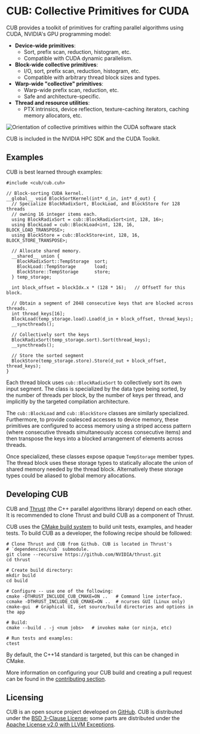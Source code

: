 # CUB: Collective Primitives for CUDA

CUB provides a toolkit of primitives for crafting parallel algorithms using CUDA,
NVIDIA's GPU programming model:
- **Device-wide primitives**:
  - Sort, prefix scan, reduction, histogram, etc.
  - Compatible with CUDA dynamic parallelism.
- **Block-wide collective primitives**:
  - I/O, sort, prefix scan, reduction, histogram, etc.
  - Compatible with arbitrary thread block sizes and types.
- **Warp-wide "collective" primitives**:
  - Warp-wide prefix scan, reduction, etc.
  - Safe and architecture-specific.
- **Thread and resource utilities**:
  - PTX intrinsics, device reflection, texture-caching iterators, caching memory allocators, etc.

![Orientation of collective primitives within the CUDA software stack](http://nvlabs.github.io/cub/assets/images/cub_overview.png)

CUB is included in the NVIDIA HPC SDK and the CUDA Toolkit.

## Examples

CUB is best learned through examples:

```cuda
#include <cub/cub.cuh>

// Block-sorting CUDA kernel.
__global__ void BlockSortKernel(int* d_in, int* d_out) {
  // Specialize BlockRadixSort, BlockLoad, and BlockStore for 128 threads
  // owning 16 integer items each.
  using BlockRadixSort = cub::BlockRadixSort<int, 128, 16>;
  using BlockLoad = cub::BlockLoad<int, 128, 16, BLOCK_LOAD_TRANSPOSE>;
  using BlockStore = cub::BlockStore<int, 128, 16, BLOCK_STORE_TRANSPOSE>;

  // Allocate shared memory.
  __shared__ union {
    BlockRadixSort::TempStorage  sort;
    BlockLoad::TempStorage       load;
    BlockStore::TempStorage      store;
  } temp_storage;

  int block_offset = blockIdx.x * (128 * 16);	// OffsetT for this block.

  // Obtain a segment of 2048 consecutive keys that are blocked across threads.
  int thread_keys[16];
  BlockLoad(temp_storage.load).Load(d_in + block_offset, thread_keys);
  __syncthreads();

  // Collectively sort the keys
  BlockRadixSort(temp_storage.sort).Sort(thread_keys);
  __syncthreads();

  // Store the sorted segment
  BlockStore(temp_storage.store).Store(d_out + block_offset, thread_keys);
}
```

Each thread block uses `cub::BlockRadixSort` to collectively sort
  its own input segment.
The class is specialized by the data type being sorted, by the number of
  threads per block, by the number of keys per thread, and implicitly by the
  targeted compilation architecture.

The `cub::BlockLoad` and `cub::BlockStore` classes are similarly specialized.
Furthermore, to provide coalesced accesses to device memory, these primitives
  are configured to access memory using a striped access pattern (where
  consecutive threads simultaneously access consecutive items) and then
  transpose the keys into a blocked arrangement of elements across threads.

Once specialized, these classes expose opaque `TempStorage` member types.
The thread block uses these storage types to statically allocate the union of
  shared memory needed by the thread block.
Alternatively these storage types could be aliased to global memory allocations.

## Developing CUB

CUB and [Thrust] (the C++ parallel algorithms library) depend on each other.
It is recommended to clone Thrust and build CUB as a component of Thrust.

CUB uses the [CMake build system] to build unit tests, examples, and header
  tests.
To build CUB as a developer, the following
  recipe should be followed:

```
# Clone Thrust and CUB from Github. CUB is located in Thrust's
# `dependencies/cub` submodule.
git clone --recursive https://github.com/NVIDIA/thrust.git
cd thrust

# Create build directory:
mkdir build
cd build

# Configure -- use one of the following:
cmake -DTHRUST_INCLUDE_CUB_CMAKE=ON ..   # Command line interface.
ccmake -DTHRUST_INCLUDE_CUB_CMAKE=ON ..  # ncurses GUI (Linux only)
cmake-gui  # Graphical UI, set source/build directories and options in the app

# Build:
cmake --build . -j <num jobs>   # invokes make (or ninja, etc)

# Run tests and examples:
ctest
```

By default, the C++14 standard is targeted, but this can be changed in CMake.

More information on configuring your CUB build and creating a pull request
  can be found in the [contributing section].

## Licensing

CUB is an open source project developed on [GitHub].
CUB is distributed under the [BSD 3-Clause License];
  some parts are distributed under the [Apache License v2.0 with LLVM Exceptions].



[GitHub]: https://github.com/nvidia/cub
[Thrust]: https://github.com/nvidia/thrust

[CMake section]: https://nvidia.github.io/cub/setup/cmake_options.html
[contributing section]: https://nvidia.github.io/cub/contributing.html

[CMake build system]: https://cmake.org

[Apache License v2.0 with LLVM Exceptions]: https://llvm.org/LICENSE.txt
[BSD 3-Clause License]: https://opensource.org/licenses/BSD-3-Clause

